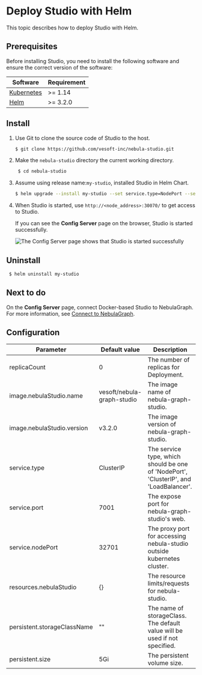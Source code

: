 # Deploy Studio with Helm

This topic describes how to deploy Studio with Helm.

## Prerequisites

Before installing Studio, you need to install the following software and ensure the correct version of the software:

| Software                                                     | Requirement  |
| ------------------------------------------------------------ | --------- |
| [Kubernetes](https://kubernetes.io)                          | \>= 1.14  |
| [Helm](https://helm.sh)                                      | \>= 3.2.0 |

## Install

1. Use Git to clone the source code of Studio to the host.

   ```bash
   $ git clone https://github.com/vesoft-inc/nebula-studio.git
   ```

2. Make the `nebula-studio` directory the current working directory.
   
   ```bash
    $ cd nebula-studio
    ```

3. Assume using release name:`my-studio`, installed Studio in Helm Chart.
    
    ```bash
    $ helm upgrade --install my-studio --set service.type=NodePort --set service.port=30070 deployment/helm
    ```

4. When Studio is started, use `http://<node_address>:30070/` to get access to Studio.

   If you can see the **Config Server** page on the browser, Studio is started successfully.

   ![The Config Server page shows that Studio is started successfully](https://docs-cdn.nebula-graph.com.cn/figures/st-ug-000-en.png "Studio is started")


## Uninstall

```bash
 $ helm uninstall my-studio
```

## Next to do

On the **Config Server** page, connect Docker-based Studio to NebulaGraph. For more information, see [Connect to NebulaGraph](st-ug-connect.md).

## Configuration

| Parameter | Default value | Description |
|-----------|-------------|---------|
| replicaCount  | 0 | The number of replicas for Deployment.   |
| image.nebulaStudio.name  |  vesoft/nebula-graph-studio  | The image name of nebula-graph-studio. |
| image.nebulaStudio.version  | v3.2.0 |  The image version of nebula-graph-studio.  |
| service.type  | ClusterIP |  The service type, which should be one of 'NodePort', 'ClusterIP', and 'LoadBalancer'. |
| service.port  | 7001 |  The expose port for nebula-graph-studio's web.  |
| service.nodePort | 32701 | The proxy port for accessing nebula-studio outside kubernetes cluster. |
| resources.nebulaStudio  | {} |  The resource limits/requests for nebula-studio. |
| persistent.storageClassName  | ""  |  The name of storageClass. The default value will be used if not specified. |
| persistent.size  | 5Gi |  The persistent volume size. |
